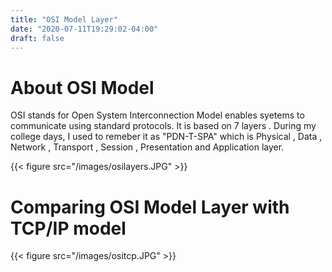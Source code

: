 ```yaml
---
title: "OSI Model Layer"
date: "2020-07-11T19:29:02-04:00"
draft: false
---
```

# About OSI Model
OSI stands for Open System Interconnection Model enables syetems to communicate using standard protocols. It is based on 7 layers . During my college days, I used to remeber it as "PDN-T-SPA" which is Physical , Data , Network , Transport , Session , Presentation and Application layer.

{{< figure src="/images/osilayers.JPG" >}}


# Comparing OSI Model Layer with TCP/IP model

{{< figure src="/images/ositcp.JPG" >}}